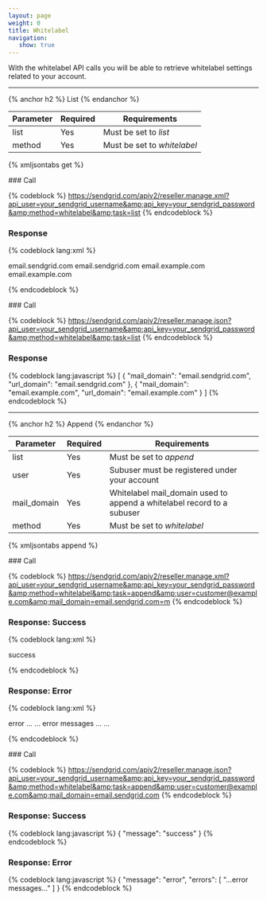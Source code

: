 ```yaml
---
layout: page
weight: 0
title: Whitelabel
navigation:
   show: true
---
```


With the whitelabel API calls you will be able to retrieve whitelabel settings related to your account.

* * * * *


{% anchor h2 %} List {% endanchor %}


<table class="table table-bordered table-striped">
   <thead>
      <tr>
         <th>Parameter</th>
         <th>Required</th>
         <th>Requirements</th>
      </tr>
   </thead>
   <tbody>
      <tr>
         <td>list</td>
         <td>Yes</td>
         <td>
            Must be set to
            <em>list</em>
         </td>
      </tr>
      <tr>
         <td>method</td>
         <td>Yes</td>
         <td>
            Must be set to
            <em>whitelabel</em>
         </td>
      </tr>
   </tbody>
</table>


{% xmljsontabs get %}

<div markdown="1" class="tab-content">
<div markdown="1" class="tab-pane" id="get-xml">
### Call



{% codeblock %}
https://sendgrid.com/apiv2/reseller.manage.xml?api_user=your_sendgrid_username&amp;api_key=your_sendgrid_password&amp;method=whitelabel&amp;task=list
{% endcodeblock %}
<h3>Response</h3>

{% codeblock lang:xml %}
<?xml version="1.0" encoding="ISO-8859-1"?>

<whitelabels>
   <whitelabel>
      <mail_domain>email.sendgrid.com</mail_domain>
      <url_domain>email.sendgrid.com</url_domain>
   </whitelabel>
   <whitelabel>
      <mail_domain>email.example.com</mail_domain>
      <url_domain>email.example.com</url_domain>
   </whitelabel>
</whitelabels>

{% endcodeblock %}




</div>
<div markdown="1" class="tab-pane active" id="get-json">
### Call



{% codeblock %}
https://sendgrid.com/apiv2/reseller.manage.json?api_user=your_sendgrid_username&amp;api_key=your_sendgrid_password&amp;method=whitelabel&amp;task=list
{% endcodeblock %}
<h3>Response</h3>

{% codeblock lang:javascript %}
[
  {
    "mail_domain": "email.sendgrid.com",
    "url_domain": "email.sendgrid.com"
  },
  {
    "mail_domain": "email.example.com",
    "url_domain": "email.example.com"
  }
]
{% endcodeblock %}




</div>
</div>

* * * * *


{% anchor h2 %} Append {% endanchor %}


<table class="table table-bordered table-striped">
   <thead>
      <tr>
         <th>Parameter</th>
         <th>Required</th>
         <th>Requirements</th>
      </tr>
   </thead>
   <tbody>
      <tr>
         <td>list</td>
         <td>Yes</td>
         <td>
            Must be set to
            <em>append</em>
         </td>
      </tr>
      <tr>
         <td>user</td>
         <td>Yes</td>
         <td>Subuser must be registered under your account</td>
      </tr>
      <tr>
         <td>mail_domain</td>
         <td>Yes</td>
         <td>Whitelabel mail_domain used to append a whitelabel record to a subuser</td>
      </tr>
      <tr>
         <td>method</td>
         <td>Yes</td>
         <td>
            Must be set to
            <em>whitelabel</em>
         </td>
      </tr>
   </tbody>
</table>


{% xmljsontabs append %}

<div markdown="1" class="tab-content">
<div markdown="1" class="tab-pane" id="append-xml">
### Call



{% codeblock %}
https://sendgrid.com/apiv2/reseller.manage.xml?api_user=your_sendgrid_username&amp;api_key=your_sendgrid_password&amp;method=whitelabel&amp;task=append&amp;user=customer@example.com&amp;mail_domain=email.sendgrid.com=m
{% endcodeblock %}
<h3>Response: Success</h3>

{% codeblock lang:xml %}
<?xml version="1.0" encoding="ISO-8859-1"?>

<result>
   <message>success</message>
</result>

{% endcodeblock %}




### Response: Error




{% codeblock lang:xml %}
<?xml version="1.0" encoding="ISO-8859-1"?>

<result>
   <message>error</message>
   <errors>
      ...
      <error>... error messages ...</error>
      ...
   </errors>
</result>

{% endcodeblock %}




</div>
<div markdown="1" class="tab-pane active" id="append-json">
### Call



{% codeblock %}
https://sendgrid.com/apiv2/reseller.manage.json?api_user=your_sendgrid_username&amp;api_key=your_sendgrid_password&amp;method=whitelabel&amp;task=append&amp;user=customer@example.com&amp;mail_domain=email.sendgrid.com
{% endcodeblock %}
<h3>Response: Success</h3>

{% codeblock lang:javascript %}
{
  "message": "success"
}
{% endcodeblock %}




### Response: Error




{% codeblock lang:javascript %}
{
  "message": "error",
  "errors": [
    "...error messages..."
  ]
}
{% endcodeblock %}




</div>
</div>

